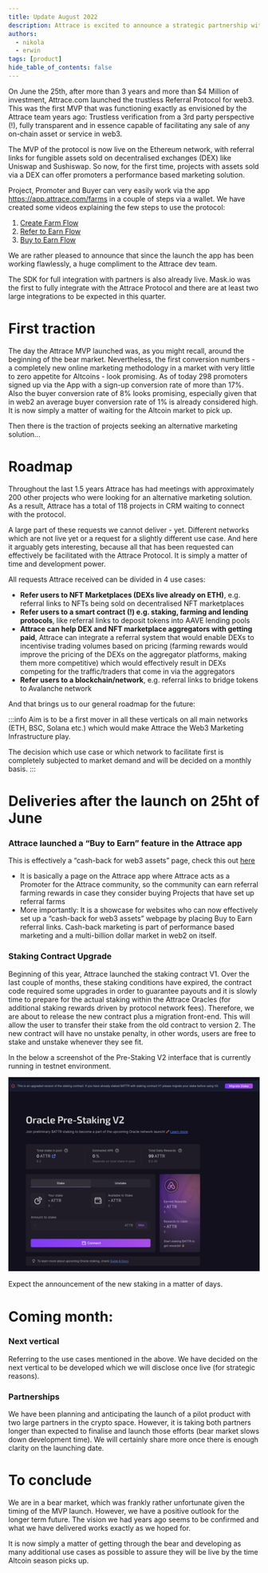 ```yaml
---
title: Update August 2022  
description: Attrace is excited to announce a strategic partnership with Mask Network. Mask Network is an open-sourced browser extension with tens of thousands of users.
authors:
  - nikola
  - erwin
tags: [product]
hide_table_of_contents: false
---
```

On June the 25th, after more than 3 years and more than $4 Million of investment, Attrace.com launched the trustless Referral Protocol for web3. This was the first MVP that was functioning exactly as envisioned by the Attrace team years ago: Trustless verification from a 3rd party perspective (!), fully transparent and in essence capable of facilitating any sale of any on-chain asset or service in web3. 

<!--truncate-->
The MVP of the protocol is now live on the Ethereum network, with referral links for fungible assets sold on decentralised exchanges (DEX) like Uniswap and Sushiswap. So now, for the first time, projects with assets sold via a DEX can offer promoters a performance based marketing solution.
 
Project, Promoter and Buyer can very easily work via the app https://app.attrace.com/farms in a couple of steps via a wallet. We have created some videos explaining the few steps to use the protocol: 
 
1. [Create Farm Flow](https://youtu.be/XiXuQS_Kml4)
1. [Refer to Earn Flow](https://youtu.be/rC-h0_Pd3q8)
1. [Buy to Earn Flow](https://youtu.be/0IGnWQddOoI)

We are rather pleased to announce that since the launch the app has been working flawlessly, a huge compliment to the Attrace dev team. 

The SDK for full integration with partners is also already live. Mask.io was the first to fully integrate with the Attrace Protocol and there are at least two large integrations to be expected in this quarter.

# First traction
The day the Attrace MVP launched was, as you might recall, around the beginning of the bear market. Nevertheless, the first conversion numbers - a completely new online marketing methodology in a market with very little to zero appetite for Altcoins - look promising. As of today 298 promoters signed up via the App with a sign-up conversion rate of more than 17%. Also the buyer conversion rate of 8% looks promising, especially given that in web2 an average buyer conversion rate of 1% is already considered high. It is now simply a matter of waiting for the Altcoin market to pick up. 

Then there is the traction of projects seeking an alternative marketing solution…

# Roadmap
Throughout the last 1.5 years Attrace has had meetings with approximately 200 other projects who were looking for an alternative marketing solution. As a result, Attrace has a total of 118 projects in CRM waiting to connect with the protocol. 

A large part of these requests we cannot deliver - yet. Different networks which are not live yet or a request for a slightly different use case. And here it arguably gets interesting, because all that has been requested can effectively be facilitated with the Attrace Protocol. It is simply a matter of time and development power.

All requests Attrace received can be divided in 4 use cases:  
* **Refer users to NFT Marketplaces (DEXs live already on ETH)**, e.g. referral links to NFTs being sold on decentralised NFT marketplaces
* **Refer users to a smart contract (!) e.g. staking, farming and lending protocols**, like referral links to deposit tokens into AAVE lending pools  
* **Attrace can help DEX and NFT marketplace aggregators with getting paid**, Attrace can integrate a referral system that would enable DEXs to incentivise trading volumes based on pricing (farming rewards would improve the pricing of the DEXs on the aggregator platforms, making them more competitive) which would effectively result in DEXs competing for the traffic/traders that come in via the aggregators 
* **Refer users to a blockchain/network**, e.g. referral links to bridge tokens to Avalanche network

And that brings us to our general roadmap for the future: 

:::info
Aim is to be a first mover in all these verticals on all main networks (ETH, BSC, Solana etc.) which would make Attrace the Web3 Marketing Infrastructure play.

The decision which use case or which network to facilitate first is completely subjected to market demand and will be decided on a monthly basis. 
:::


# Deliveries after the launch on 25ht of June

### Attrace launched a “Buy to Earn” feature in the Attrace app 

This is effectively a “cash-back for web3 assets” page, check this out [here](https://app.attrace.com/buy-to-earn) 

* It is basically a page on the Attrace app where Attrace acts as a Promoter for the Attrace community, so the community can earn referral farming rewards in case they consider buying Projects that have set up referral farms 
* More importantly: It is a showcase for websites who can now effectively set up a “cash-back for web3 assets” webpage by placing Buy to Earn referral links. Cash-back marketing is part of performance based marketing and a multi-billion dollar market in web2 on itself. 

### Staking Contract Upgrade
Beginning of this year, Attrace launched the staking contract V1. Over the last couple of months, these staking conditions have expired, the contract code required some upgrades in order to guarantee payouts and it is slowly time to prepare for the actual staking within the Attrace Oracles (for additional staking rewards driven by protocol network fees). 
Therefore, we are about to release the new contract plus a migration front-end. This will allow the user to transfer their stake from the old contract to version 2. The new contract will have no unstake penalty, in other words, users are free to stake and unstake whenever they see fit.

In the below a screenshot of the Pre-Staking V2 interface that is currently running in testnet environment.

![](img/prestakingv2.png)
 

Expect the announcement of the new staking in a matter of days. 
 
# Coming month: 

### Next vertical 
Referring to the use cases mentioned in the above. We have decided on the next vertical to be developed which we will disclose once live (for strategic reasons).  

### Partnerships
We have been planning and anticipating the launch of a pilot product with two large partners in the crypto space. However, it is taking both partners longer than expected to finalise and launch those efforts (bear market slows down development time). We will certainly share more once there is enough clarity on the launching date. 


# To conclude 
We are in a bear market, which was frankly rather unfortunate given the timing of the MVP launch. However, we have a positive outlook for the longer term future. The vision we had years ago seems to be confirmed and what we have delivered works exactly as we hoped for.

It is now simply a matter of getting through the bear and developing as many additional use cases as possible to assure they will be live by the time Altcoin season picks up. 






